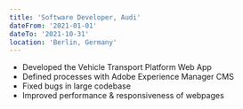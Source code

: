 ```yaml
---
title: 'Software Developer, Audi'
dateFrom: '2021-01-01'
dateTo: '2021-10-31'
location: 'Berlin, Germany'
---
```


- Developed the Vehicle Transport Platform Web App
- Defined processes with Adobe Experience Manager CMS 
- Fixed bugs in large codebase
- Improved performance & responsiveness of webpages
